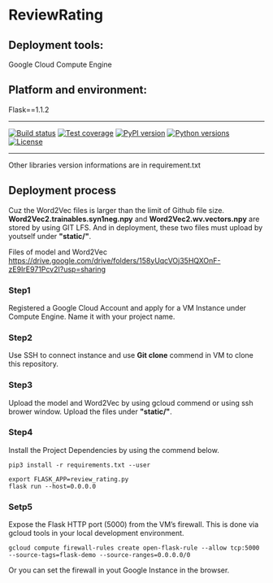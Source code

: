 # ReviewRating
## Deployment tools:  
Google Cloud Compute Engine
## Platform and environment: 
Flask==1.1.2
****
	
[![Build status](https://img.shields.io/travis/Pythonity/icon-font-to-png.svg)][travis]
[![Test coverage](https://img.shields.io/coveralls/Pythonity/icon-font-to-png.svg)][coveralls]
[![PyPI version](https://img.shields.io/pypi/v/icon_font_to_png.svg)][pypi]
[![Python versions](https://img.shields.io/pypi/pyversions/icon_font_to_png.svg)][pypi]
[![License](https://img.shields.io/github/license/Pythonity/icon-font-to-png.svg)][license]
****

Other libraries version informations are in requirement.txt

## Deployment process
Cuz the Word2Vec files is larger than the limit of Github file size. 
**Word2Vec2.trainables.syn1neg.npy** and **Word2Vec2.wv.vectors.npy** are stored by using GIT LFS. And in deployment, these two files must upload by youtself under **"static/"**.

Files of model and Word2Vec
https://drive.google.com/drive/folders/158yUqcVOj35HQXOnF-zE9IrE971Pcv2I?usp=sharing

### Step1
Registered a Google Cloud Account and apply for a VM Instance under Compute Engine. Name it with your project name.

### Step2
Use SSH to connect instance and use **Git clone** commend in VM to clone this repository.

### Step3
Upload the model and Word2Vec by using gcloud commend or using ssh brower window. Upload the files under **"static/"**.

### Step4
Install the Project Dependencies by using the commend below.
```
pip3 install -r requirements.txt --user
```
```
export FLASK_APP=review_rating.py
flask run --host=0.0.0.0
```

### Setp5
Expose the Flask HTTP port (5000) from the VM’s firewall. This is done via gcloud tools in your local development environment.
```
gcloud compute firewall-rules create open-flask-rule --allow tcp:5000 --source-tags=flask-demo --source-ranges=0.0.0.0/0
```
Or you can set the firewall in yout Google Instance in the browser.

[coveralls]: https://coveralls.io/github/Pythonity/icon-font-to-png
[github]: https://github.com/Pythonity/icon-font-to-png
[github add issue]: https://github.com/Pythonity/icon-font-to-png/issues/new
[if2p osx bug]: https://github.com/Pythonity/icon-font-to-png/issues/2#issuecomment-197068427
[license]: https://github.com/Pythonity/icon-font-to-png/blob/master/LICENSE
[odyniec]: https://github.com/odyniec
[odyniec fa2p]: https://github.com/odyniec/font-awesome-to-png
[pawelad]: https://github.com/pawelad
[pillow]: https://pillow.readthedocs.org/en/latest/installation.html
[pypi]: https://pypi.python.org/pypi/icon_font_to_png
[pythonity]: https://pythonity.com/
[pythonity blog]: http://blog.pythonity.com/
[travis]: https://travis-ci.org/Pythonity/icon-font-to-png

